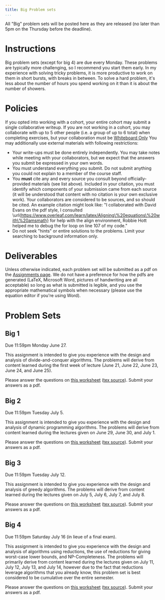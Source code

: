 ```yaml
---
title: Big Problem sets
...
```


All "Big" problem sets will be posted here as they are released (no later than 5pm on the Thursday before the deadline).

# Instructions

Big problem sets (except for big 4) are due every Monday. These problems are typically more challenging, so I recommend you start them early. In my experience with solving tricky problems, it is more productive to work on them in short bursts, with breaks in between. To solve a hard problem, it's less about the number of hours you spend working on it than it is about the number of showers.

# Policies

If you opted into working with a cohort, your entire cohort may submit a single collaborative writeup. If you are not working in a cohort, you may collaborate with up to 5 other people (i.e. a group of up to 6 total) when completing exercises, but your collaboration must be [Whiteboard Only](/syllabus.html) You may additionally use external materials with following restrictions:


- Your write-ups must be done entirely independently. You may take notes while meeting with your collaborators, but we expect that the answers you submit be expressed in your own words. 
- You must understand everything you submit. Do not submit anything you could not explain to a member of the course staff.
- You **must** cite any and every source you consult beyond officially-provided materials (see list above). Included in your citation, you must identify which components of your submission came from each source (it will be understood that content with no citation is your own exclusive work). Your collaborators are considered to be sources, and so should be cited. An example citation might look like: "I collaborated with David Evans on the pdf style, I consulted \url{https://www.overleaf.com/learn/latex/Aligning\%20equations\%20with\%20amsmath} for help with the align environment, Robbie Hott helped me to debug the for loop on line 107 of my code."
- Do not seek "hints" or entire solutions to the problems. Limit your searching to background information only.

# Deliverables

Unless otherwise indicated, each problem set will be submitted as a pdf on the [Assignments page](https://www.kytos.cs.virginia.edu/cs4102). We do not have a preference for how the pdfs are generated (LaTeX, Microsoft Word, pictures of handwriting are all acceptable) so long as what is submitted is legible, and you use the appropriate mathematical symbols when necessary (please use the equation editor if you're using Word).

# Problem Sets

## Big 1

Due 11:59pm Monday June 27.

This assignment is intended to give you experience with the design and analysis of divide-and-conquer algorithms. The problems will derive from content learned during the first week of lecture (June 21, June 22, June 23, June 24, and June 25).

Please answer the questions on [this worksheet](files/bigs/big1_blank.pdf) ([tex source](files/bigs/big1.zip)). Submit your answers as a pdf.


## Big 2

Due 11:59pm Tuesday July 5.

This assignment is intended to give you experience with the design and analysis of dynamic programming algorithms. The problems will derive from content learned during the lectures given on June 29, June 30, and July 1.

Please answer the questions on [this worksheet](files/bigs/big2_blank.pdf) ([tex source](files/bigs/big2.zip)). Submit your answers as a pdf.



## Big 3

Due 11:59pm Tuesday July 12.

This assignment is intended to give you experience with the design and analysis of greedy algorithms. The problems will derive from content learned during the lectures given on July 5, July 6, July 7, and July 8.

Please answer the questions on [this worksheet](files/bigs/big3_blank.pdf) ([tex source](files/bigs/big3.zip)). Submit your answers as a pdf.


## Big 4

Due 11:59pm Saturday July 16 (in lieue of a final exam).

This assignment is intended to give you experience with the design and analysis of algorithms using reductions, the use of reductions for giving worst-case lower bounds, and NP-Completeness. The problems will primarily derive from content learned during the lectures given on July 11, July 12, July 13, and July 14, however due to the fact that reductions leverage algorithms that you already know, this problem set is best considered to be cumulative over the entire semester.

Please answer the questions on [this worksheet](files/bigs/big4_blank.pdf) ([tex source](files/bigs/big4.zip)). Submit your answers as a pdf.

